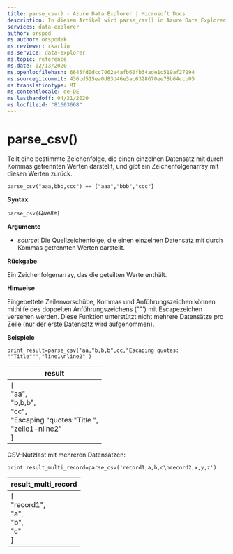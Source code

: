 ```yaml
---
title: parse_csv() - Azure Data Explorer | Microsoft Docs
description: In diesem Artikel wird parse_csv() in Azure Data Explorer beschrieben.
services: data-explorer
author: orspod
ms.author: orspodek
ms.reviewer: rkarlin
ms.service: data-explorer
ms.topic: reference
ms.date: 02/13/2020
ms.openlocfilehash: 6645fd0dcc7062a4afb60fb34ade1c519af27294
ms.sourcegitcommit: 436cd515ea0d83d46e3ac6328670ee78b64ccb05
ms.translationtype: MT
ms.contentlocale: de-DE
ms.lasthandoff: 04/21/2020
ms.locfileid: "81663668"
---
```

# <a name="parse_csv"></a>parse_csv()

Teilt eine bestimmte Zeichenfolge, die einen einzelnen Datensatz mit durch Kommas getrennten Werten darstellt, und gibt ein Zeichenfolgenarray mit diesen Werten zurück.

```kusto
parse_csv("aaa,bbb,ccc") == ["aaa","bbb","ccc"]
```

**Syntax**

`parse_csv(`*Quelle*`)`

**Argumente**

* *source*: Die Quellzeichenfolge, die einen einzelnen Datensatz mit durch Kommas getrennten Werten darstellt.

**Rückgabe**

Ein Zeichenfolgenarray, das die geteilten Werte enthält.

**Hinweise**

Eingebettete Zeilenvorschübe, Kommas und Anführungszeichen können mithilfe des doppelten Anführungszeichens (""') mit Escapezeichen versehen werden. Diese Funktion unterstützt nicht mehrere Datensätze pro Zeile (nur der erste Datensatz wird aufgenommen).

**Beispiele**

```kusto
print result=parse_csv('aa,"b,b,b",cc,"Escaping quotes: ""Title""","line1\nline2"')
```

|result|
|---|
|[<br>  "aa",<br>  "b,b,b",<br>  "cc",<br>  "Escaping \"quotes:\"Title ",<br>  "zeile1-nline2"<br>]|

CSV-Nutzlast mit mehreren Datensätzen:

```kusto
print result_multi_record=parse_csv('record1,a,b,c\nrecord2,x,y,z')
```

|result_multi_record|
|---|
|[<br>  "record1",<br>  "a",<br>  "b",<br>  "c"<br>]|